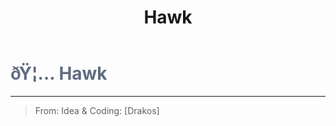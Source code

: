 ﻿---
lang: en-US
title: Hawk
prev:
next:
---

# <font color="#606c80">ðŸ¦… <b>Hawk</b></font> <Badge text="Ghost" type="tip" vertical="middle"/>
---

> From: Idea & Coding: [Drakos]
